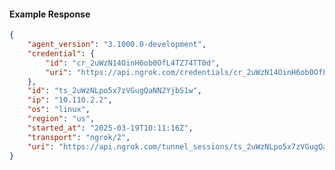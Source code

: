 <!-- Code generated for API Clients. DO NOT EDIT. -->

#### Example Response

```json
{
	"agent_version": "3.1000.0-development",
	"credential": {
		"id": "cr_2uWzN14OinH6ob0OfL4TZ74TT0d",
		"uri": "https://api.ngrok.com/credentials/cr_2uWzN14OinH6ob0OfL4TZ74TT0d"
	},
	"id": "ts_2uWzNLpo5x7zVGugQaNN2YjbS1w",
	"ip": "10.110.2.2",
	"os": "linux",
	"region": "us",
	"started_at": "2025-03-19T10:11:16Z",
	"transport": "ngrok/2",
	"uri": "https://api.ngrok.com/tunnel_sessions/ts_2uWzNLpo5x7zVGugQaNN2YjbS1w"
}
```
